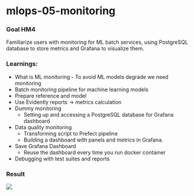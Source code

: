 # mlops-05-monitoring

### Goal HM4
Familiarize users with monitoring for ML batch services, using PostgreSQL database to store metrics and Grafana to visualize them.

### Learnings:
- What is ML monitoring - To avoid ML models degrade we need monitoring
- Batch monitoring pipeline for machine learning models
- Prepare reference and model
- Use Evidently reports -> metrics calculation
- Dummy monitoring
  - Setting up and accessing a PostgreSQL database for Grafana dashboard
- Data quality monitoring
  - Transforming script to Prefect pipeline
  - Building a dashboard with panels and metrics in Grafana.
- Save Grafana Dashboard
  - Reuse the dashboard every time you run docker container
- Debugging with test suites and reports

### Result
![](https://pbs.twimg.com/media/F0VEyngX0AMyvhn?format=png&name=large)
